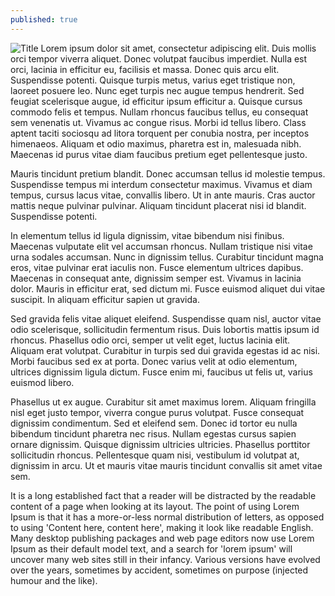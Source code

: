 ```yaml
---
published: true
---
```

![Title]({{site.baseurl}}/assets/images/blog/halloween-in-miami.jpg)
Lorem ipsum dolor sit amet, consectetur adipiscing elit. Duis mollis orci tempor viverra aliquet. Donec volutpat faucibus imperdiet. Nulla est orci, lacinia in efficitur eu, facilisis et massa. Donec quis arcu elit. Suspendisse potenti. Quisque turpis metus, varius eget tristique non, laoreet posuere leo. Nunc eget turpis nec augue tempus hendrerit. Sed feugiat scelerisque augue, id efficitur ipsum efficitur a. Quisque cursus commodo felis et tempus. Nullam rhoncus faucibus tellus, eu consequat sem venenatis ut. Vivamus ac congue risus. Morbi id tellus libero. Class aptent taciti sociosqu ad litora torquent per conubia nostra, per inceptos himenaeos. Aliquam et odio maximus, pharetra est in, malesuada nibh. Maecenas id purus vitae diam faucibus pretium eget pellentesque justo.

Mauris tincidunt pretium blandit. Donec accumsan tellus id molestie tempus. Suspendisse tempus mi interdum consectetur maximus. Vivamus et diam tempus, cursus lacus vitae, convallis libero. Ut in ante mauris. Cras auctor mattis neque pulvinar pulvinar. Aliquam tincidunt placerat nisi id blandit. Suspendisse potenti.

In elementum tellus id ligula dignissim, vitae bibendum nisi finibus. Maecenas vulputate elit vel accumsan rhoncus. Nullam tristique nisi vitae urna sodales accumsan. Nunc in dignissim tellus. Curabitur tincidunt magna eros, vitae pulvinar erat iaculis non. Fusce elementum ultrices dapibus. Maecenas in consequat ante, dignissim semper est. Vivamus in lacinia dolor. Mauris in efficitur erat, sed dictum mi. Fusce euismod aliquet dui vitae suscipit. In aliquam efficitur sapien ut gravida.

Sed gravida felis vitae aliquet eleifend. Suspendisse quam nisl, auctor vitae odio scelerisque, sollicitudin fermentum risus. Duis lobortis mattis ipsum id rhoncus. Phasellus odio orci, semper ut velit eget, luctus lacinia elit. Aliquam erat volutpat. Curabitur in turpis sed dui gravida egestas id ac nisi. Morbi faucibus sed ex at porta. Donec varius velit at odio elementum, ultrices dignissim ligula dictum. Fusce enim mi, faucibus ut felis ut, varius euismod libero.

Phasellus ut ex augue. Curabitur sit amet maximus lorem. Aliquam fringilla nisl eget justo tempor, viverra congue purus volutpat. Fusce consequat dignissim condimentum. Sed et eleifend sem. Donec id tortor eu nulla bibendum tincidunt pharetra nec risus. Nullam egestas cursus sapien ornare dignissim. Quisque dignissim ultricies ultricies. Phasellus porttitor sollicitudin rhoncus. Pellentesque quam nisi, vestibulum id volutpat at, dignissim in arcu. Ut et mauris vitae mauris tincidunt convallis sit amet vitae sem. 

It is a long established fact that a reader will be distracted by the readable content of a page when looking at its layout. The point of using Lorem Ipsum is that it has a more-or-less normal distribution of letters, as opposed to using 'Content here, content here', making it look like readable English. Many desktop publishing packages and web page editors now use Lorem Ipsum as their default model text, and a search for 'lorem ipsum' will uncover many web sites still in their infancy. Various versions have evolved over the years, sometimes by accident, sometimes on purpose (injected humour and the like).
